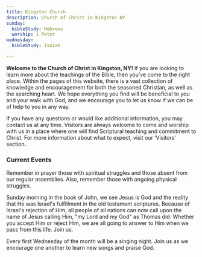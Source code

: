 ```yaml
---
title: Kingston Church
description: Church of Christ in Kingston NY
sunday:
  bibleStudy: Hebrews
  worship: 1 Peter
wednesday:
  bibleStudy: Isaiah

---
```

**Welcome to the Church of Christ in Kingston, NY!** If you are looking to learn more about the teachings of the Bible, then you’ve come to the right place. Within the pages of this website, there is a vast collection of knowledge and encouragement for both the seasoned Christian, as well as the searching heart. We hope everything you find will be beneficial to you and your walk with God, and we encourage you to let us know if we can be of help to you in any way.

If you have any questions or would like additional information, you may contact us at any time. Visitors are always welcome to come and worship with us in a place where one will find Scriptural teaching and commitment to Christ. For more information about what to expect, visit our ‘Visitors’ section.

### Current Events

Remember in prayer those with spiritual struggles and those absent from our regular assemblies. Also, remember those with ongoing physical struggles.

Sunday morning in the book of John, we see Jesus is God and the reality that He was Israel's fulfillment in the old testament scriptures. Because of Israel's rejection of Him, all people of all nations can now call upon the name of Jesus calling Him, "my Lord and my God" as Thomas did. Whether you accept Him or reject Him, we are all going to answer to Him when we pass from this life.  Join us.

Every first Wednesday of the month will be a singing night. Join us as we encourage one another to learn new songs and praise God.